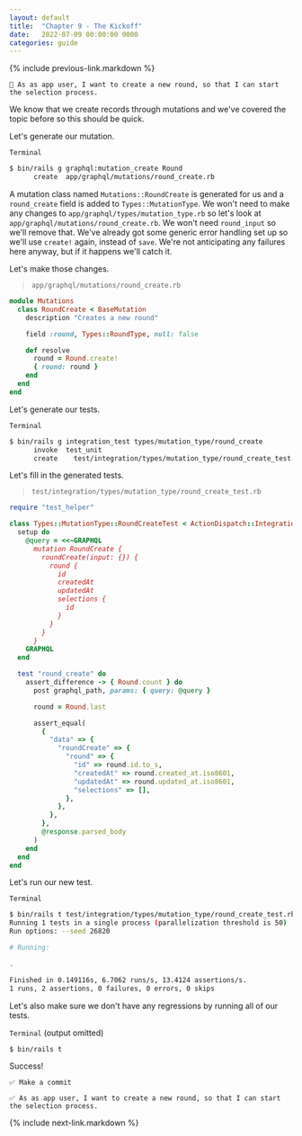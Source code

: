 ```yaml
---
layout: default
title:  "Chapter 9 - The Kickoff"
date:   2022-07-09 00:00:00 0000
categories: guide
---
```


{% include previous-link.markdown %}

```
📝 As as app user, I want to create a new round, so that I can start the selection process.
```

We know that we create records through mutations and we've covered the topic before so this should be quick.

Let's generate our mutation.

`Terminal`

```bash
$ bin/rails g graphql:mutation_create Round
      create  app/graphql/mutations/round_create.rb
```

A mutation class named `Mutations::RoundCreate` is generated for us and a `round_create` field is added to `Types::MutationType`. We won't need to make any changes to `app/graphql/types/mutation_type.rb` so let's look at `app/graphql/mutations/round_create.rb`. We won't need `round_input` so we'll remove that. We've already got some generic error handling set up so we'll use `create!` again, instead of `save`. We're not anticipating any failures here anyway, but if it happens we'll catch it.

Let's make those changes.

> `app/graphql/mutations/round_create.rb`

```ruby
module Mutations
  class RoundCreate < BaseMutation
    description "Creates a new round"

    field :round, Types::RoundType, null: false

    def resolve
      round = Round.create!
      { round: round }
    end
  end
end
```

Let's generate our tests.

`Terminal`

```bash
$ bin/rails g integration_test types/mutation_type/round_create
      invoke  test_unit
      create    test/integration/types/mutation_type/round_create_test.rb
```

Let's fill in the generated tests.

> `test/integration/types/mutation_type/round_create_test.rb`

```ruby
require "test_helper"

class Types::MutationType::RoundCreateTest < ActionDispatch::IntegrationTest
  setup do
    @query = <<~GRAPHQL
      mutation RoundCreate {
        roundCreate(input: {}) {
          round {
            id
            createdAt
            updatedAt
            selections {
              id
            }
          }
        }
      }
    GRAPHQL
  end

  test "round_create" do
    assert_difference -> { Round.count } do
      post graphql_path, params: { query: @query }

      round = Round.last

      assert_equal(
        {
          "data" => {
            "roundCreate" => {
              "round" => {
                "id" => round.id.to_s,
                "createdAt" => round.created_at.iso8601,
                "updatedAt" => round.updated_at.iso8601,
                "selections" => [],
              },
            },
          },
        },
        @response.parsed_body
      )
    end
  end
end
```

Let's run our new test.

`Terminal`

```bash
$ bin/rails t test/integration/types/mutation_type/round_create_test.rb
Running 1 tests in a single process (parallelization threshold is 50)
Run options: --seed 26820

# Running:

.

Finished in 0.149116s, 6.7062 runs/s, 13.4124 assertions/s.
1 runs, 2 assertions, 0 failures, 0 errors, 0 skips
```

Let's also make sure we don't have any regressions by running all of our tests.

`Terminal` (output omitted)

```bash
$ bin/rails t
```

Success!

```
✅ Make a commit
```

```
✅ As as app user, I want to create a new round, so that I can start the selection process.
```

{% include next-link.markdown %}
